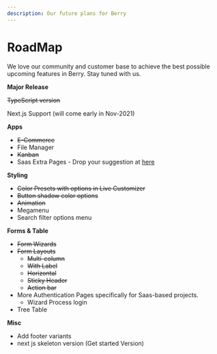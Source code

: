 ```yaml
---
description: Our future plans for Berry
---
```


# RoadMap

We love our community and customer base to achieve the best possible upcoming features in Berry. Stay tuned with us.

**Major Release**

~~TypeScript version~~

Next.js Support (will come early in Nov-2021)

**Apps**

* ~~E-Commerce~~
* File Manager
* ~~Kanban~~
* Saas Extra Pages - Drop your suggestion at [here](https://codedthemes.support-hub.io)

**Styling**

* ~~Color Presets with options in Live Customizer~~
* ~~Button shadow color options~~
* ~~Animation~~
* Megamenu
* Search filter options menu

**Forms & Table**

* ~~Form Wizards~~
* ~~Form Layouts~~
  * ~~Multi-column~~
  * ~~With Label~~
  * ~~Horizontal~~
  * ~~Sticky Header~~
  * ~~Action bar~~
* More Authentication Pages specifically for Saas-based projects.
  * Wizard Process login
* Tree Table

**Misc**

* Add footer variants
* next js skeleton version (Get started Version)
